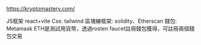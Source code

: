 https://kryptomastery.com/

JS框架 react+vite
Css: tailwind
區塊練框架: solidity、Etherscan
錢包: Metamask
ETH是測試用貨幣，透過rosten faucet註冊錢包獲得，可註冊兩個錢包交易
